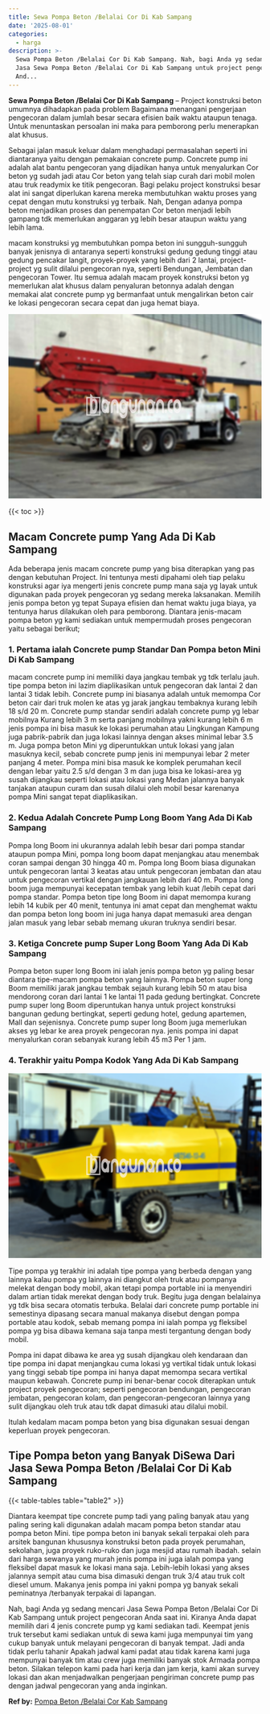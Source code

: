 ```yaml
---
title: Sewa Pompa Beton /Belalai Cor Di Kab Sampang
date: '2025-08-01'
categories:
  - harga
description: >-
  Sewa Pompa Beton /Belalai Cor Di Kab Sampang. Nah, bagi Anda yg sedang mencari
  Jasa Sewa Pompa Beton /Belalai Cor Di Kab Sampang untuk project pengecoran
  And...
---
```


**Sewa Pompa Beton /Belalai Cor Di Kab Sampang** – Project konstruksi beton umumnya dihadapkan pada problem Bagaimana menangani pengerjaan pengecoran dalam jumlah besar secara efisien baik waktu ataupun tenaga. Untuk menuntaskan persoalan ini maka para pemborong perlu menerapkan alat khusus.

Sebagai jalan masuk keluar dalam menghadapi permasalahan seperti ini diantaranya yaitu dengan pemakaian concrete pump. Concrete pump ini adalah alat bantu pengecoran yang dijadikan hanya untuk menyalurkan Cor beton yg sudah jadi atau Cor beton yang telah siap curah dari mobil molen atau truk readymix ke titik pengecoran. Bagi pelaku project konstruksi besar alat ini sangat diperlukan karena mereka membutuhkan waktu proses yang cepat dengan mutu konstruksi yg terbaik. Nah, Dengan adanya pompa beton menjadikan proses dan penempatan Cor beton menjadi lebih gampang tdk memerlukan anggaran yg lebih besar ataupun waktu yang lebih lama.

macam konstruksi yg membutuhkan pompa beton ini sungguh-sungguh banyak jenisnya di antaranya seperti konstruksi gedung gedung tinggi atau gedung pencakar langit, proyek-proyek yang lebih dari 2 lantai, project-project yg sulit dilalui pengecoran nya, seperti Bendungan, Jembatan dan pengecoran Tower. Itu semua adalah macam proyek konstruksi beton yg memerlukan alat khusus dalam penyaluran betonnya adalah dengan memakai alat concrete pump yg bermanfaat untuk mengalirkan beton cair ke lokasi pengecoran secara cepat dan juga hemat biaya.

![Sewa Pompa Beton /Belalai Cor Di Kab Sampang](/images/sewa-concrete-pump-32.png)

{{< toc >}}

## Macam Concrete pump Yang Ada Di Kab Sampang

Ada beberapa jenis macam concrete pump yang bisa diterapkan yang pas dengan kebutuhan Project. Ini tentunya mesti dipahami oleh tiap pelaku konstruksi agar iya mengerti jenis concrete pump mana saja yg layak untuk digunakan pada proyek pengecoran yg sedang mereka laksanakan. Memilih jenis pompa beton yg tepat Supaya efisien dan hemat waktu juga biaya, ya tentunya harus dilakukan oleh para pemborong. Diantara jenis-macam pompa beton yg kami sediakan untuk mempermudah proses pengecoran yaitu sebagai berikut;

### 1\. Pertama ialah Concrete pump Standar Dan Pompa beton Mini Di Kab Sampang

macam concrete pump ini memiliki daya jangkau tembak yg tdk terlalu jauh. tipe pompa beton ini lazim diaplikasikan untuk pengecoran dak lantai 2 dan lantai 3 tidak lebih. Concrete pump ini biasanya adalah untuk memompa Cor beton cair dari truk molen ke atas yg jarak jangkau tembaknya kurang lebih 18 s/d 20 m. Concrete pump standar sendiri adalah concrete pump yg lebar mobilnya Kurang lebih 3 m serta panjang mobilnya yakni kurang lebih 6 m jenis pompa ini bisa masuk ke lokasi perumahan atau Lingkungan Kampung juga pabrik-pabrik dan juga lokasi lainnya dengan akses minimal lebar 3.5 m. Juga pompa beton Mini yg diperuntukkan untuk lokasi yang jalan masuknya kecil, sebab concrete pump jenis ini mempunyai lebar 2 meter panjang 4 meter. Pompa mini bisa masuk ke komplek perumahan kecil dengan lebar yaitu 2.5 s/d dengan 3 m dan juga bisa ke lokasi-area yg susah dijangkau seperti lokasi atau lokasi yang Medan jalannya banyak tanjakan ataupun curam dan susah dilalui oleh mobil besar karenanya pompa Mini sangat tepat diaplikasikan.

### 2\. Kedua Adalah Concrete Pump Long Boom Yang Ada Di Kab Sampang

Pompa long Boom ini ukurannya adalah lebih besar dari pompa standar ataupun pompa Mini, pompa long boom dapat menjangkau atau menembak coran sampai dengan 30 hingga 40 m. Pompa long Boom biasa digunakan untuk pengecoran lantai 3 keatas atau untuk pengecoran jembatan dan atau untuk pengecoran vertikal dengan jangkauan lebih dari 40 m. Pompa long boom juga mempunyai kecepatan tembak yang lebih kuat /lebih cepat dari pompa standar. Pompa beton tipe long Boom ini dapat memompa kurang lebih 14 kubik per 40 menit, tentunya ini amat cepat dan menghemat waktu dan pompa beton long boom ini juga hanya dapat memasuki area dengan jalan masuk yang lebar sebab memang ukuran truknya sendiri besar.

### 3\. Ketiga Concrete pump Super Long Boom Yang Ada Di Kab Sampang

Pompa beton super long Boom ini ialah jenis pompa beton yg paling besar diantara tipe-macam pompa beton yang lainnya. Pompa beton super long Boom memiliki jarak jangkau tembak sejauh kurang lebih 50 m atau bisa mendorong coran dari lantai 1 ke lantai 11 pada gedung bertingkat. Concrete pump super long Boom diperuntukan hanya untuk project konstruksi bangunan gedung bertingkat, seperti gedung hotel, gedung apartemen, Mall dan sejenisnya. Concrete pump super long Boom juga memerlukan akses yg lebar ke area proyek pengecoran nya. jenis pompa ini dapat menyalurkan coran sebanyak kurang lebih 45 m3 Per 1 jam.

### 4\. Terakhir yaitu Pompa Kodok Yang Ada Di Kab Sampang

![Sewa Pompa Beton /Belalai Cor Di Kab Sampang](/images/sewa-concrete-pump-20.png)

Tipe pompa yg terakhir ini adalah tipe pompa yang berbeda dengan yang lainnya kalau pompa yg lainnya ini diangkut oleh truk atau pompanya melekat dengan body mobil, akan tetapi pompa portable ini ia menyendiri dalam artian tidak merekat dengan body truk. Begitu juga dengan belalainya yg tdk bisa secara otomatis terbuka. Belalai dari concrete pump portable ini semestinya dipasang secara manual makanya disebut dengan pompa portable atau kodok, sebab memang pompa ini ialah pompa yg fleksibel pompa yg bisa dibawa kemana saja tanpa mesti tergantung dengan body mobil.

Pompa ini dapat dibawa ke area yg susah dijangkau oleh kendaraan dan tipe pompa ini dapat menjangkau cuma lokasi yg vertikal tidak untuk lokasi yang tinggi sebab tipe pompa ini hanya dapat memompa secara vertikal maupun kebawah. Concrete pump ini benar-benar cocok diterapkan untuk project proyek pengecoran; seperti pengecoran bendungan, pengecoran jembatan, pengecoran kolam, dan pengecoran-pengecoran lainnya yang sulit dijangkau oleh truk atau tdk dapat dimasuki atau dilalui mobil.

Itulah kedalam macam pompa beton yang bisa digunakan sesuai dengan keperluan proyek pengecoran.

## Tipe Pompa beton yang Banyak DiSewa Dari Jasa Sewa Pompa Beton /Belalai Cor Di Kab Sampang

{{< table-tables table="table2" >}}

Diantara keempat tipe concrete pump tadi yang paling banyak atau yang paling sering kali digunakan adalah macam pompa beton standar atau pompa beton Mini. tipe pompa beton ini banyak sekali terpakai oleh para arsitek bangunan khususnya konstruksi beton pada proyek perumahan, sekolahan, juga proyek ruko-ruko dan juga mesjid atau rumah ibadah. selain dari harga sewanya yang murah jenis pompa ini juga ialah pompa yang fleksibel dapat masuk ke lokasi mana saja. Lebih-lebih lokasi yang akses jalannya sempit atau cuma bisa dimasuki dengan truk 3/4 atau truk colt diesel umum. Makanya jenis pompa ini yakni pompa yg banyak sekali peminatnya /terbanyak terpakai di lapangan.

Nah, bagi Anda yg sedang mencari Jasa Sewa Pompa Beton /Belalai Cor Di Kab Sampang untuk project pengecoran Anda saat ini. Kiranya Anda dapat memilih dari 4 jenis concrete pump yg kami sediakan tadi. Keempat jenis truk tersebut kami sediakan untuk di sewa kami juga mempunyai tim yang cukup banyak untuk melayani pengecoran di banyak tempat. Jadi anda tidak perlu tahanir Apakah jadwal kami padat atau tidak karena kami juga mempunyai banyak tim atau crew juga memiliki banyak stok Armada pompa beton. Silakan telepon kami pada hari kerja dan jam kerja, kami akan survey lokasi dan akan menjadwalkan pengerjaan pengiriman concrete pump pas dengan jadwal pengecoran yang anda inginkan.

**Ref by:** [Pompa Beton /Belalai Cor Kab Sampang](https://id.wikipedia.org/wiki/Pompa)
